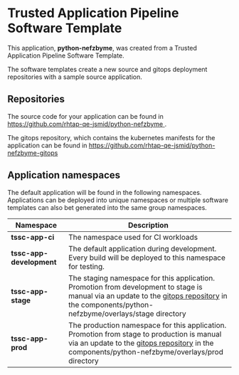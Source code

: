 # Trusted Application Pipeline Software Template

This application, **python-nefzbyme**, was created from a Trusted Application Pipeline Software Template.

The software templates create a new source and gitops deployment repositories with a sample source application. 

## Repositories

The source code for your application can be found in [https://github.com/rhtap-qe-jsmid/python-nefzbyme ](https://github.com/rhtap-qe-jsmid/python-nefzbyme ).
 
The gitops repository, which contains the kubernetes manifests for the application can be found in 
[https://github.com/rhtap-qe-jsmid/python-nefzbyme-gitops ](https://github.com/rhtap-qe-jsmid/python-nefzbyme-gitops ) 

## Application namespaces 

The default application will be found in the following namespaces. Applications can be deployed into unique namespaces or multiple software templates can also bet generated into the same group namespaces.  

|  Namespace   |  Description   |  
| -------- | -------- |
| **tssc-app-ci** | The namespace used for CI workloads |
| **tssc-app-development** | The default application during development. Every build will be deployed to this namespace for testing. |
| **tssc-app-stage** | The staging namespace for this application. Promotion from development to stage is manual via an update to the [gitops repository](https://github.com/rhtap-qe-jsmid/python-nefzbyme-gitops ) in the components/python-nefzbyme/overlays/stage directory |
| **tssc-app-prod** | The production namespace for this application. Promotion from stage to production is manual via an update to the [gitops repository](https://github.com/rhtap-qe-jsmid/python-nefzbyme-gitops ) in the components/python-nefzbyme/overlays/prod directory |